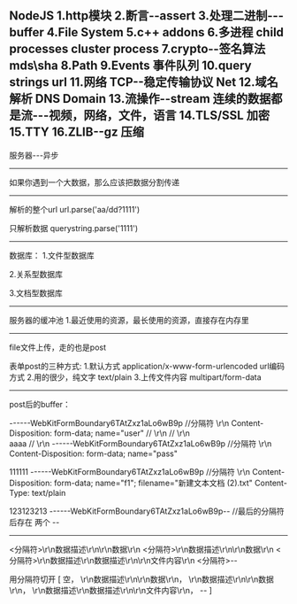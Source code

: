 NodeJS
1.http模块
2.断言--assert
3.处理二进制---buffer 
4.File System
5.c++ addons
6.多进程
	child processes
	cluster
	process
7.crypto--签名算法
	mds\sha
8.Path
9.Events 事件队列
10.query strings
	url
11.网络
	TCP--稳定传输协议	Net
12.域名解析
	DNS
	Domain
13.流操作--stream
	连续的数据都是流---视频，网络，文件，语言
14.TLS/SSL
	加密
15.TTY
16.ZLIB--gz
	压缩
----------------------------------------

服务器---异步

----------------------------------------

如果你遇到一个大数据，那么应该把数据分割传递

----------------------------------------

解析的整个url
url.parse('aa/dd?1111')

只解析数据
querystring.parse('1111')

----------------------------------------

 数据库：
 1.文件型数据库
	
 2.关系型数据库
 
 3.文档型数据库
 
 ----------------------------------------
 服务器的缓冲池
 1.最近使用的资源，最长使用的资源，直接存在内存里
 
 ----------------------------------------

file文件上传，走的也是post

表单post的三种方式:
1.默认方式 application/x-www-form-urlencoded	  url编码方式
2.用的很少，纯文字    text/plain
3.上传文件内容 	 	multipart/form-data

 ----------------------------------------
 
 post后的buffer：
 
 ------WebKitFormBoundary6TAtZxz1aLo6wB9p			//分隔符  \r\n
Content-Disposition: form-data; name="user"			// \r\n
													// \r\n		
aaaa												// \r\n
------WebKitFormBoundary6TAtZxz1aLo6wB9p		//分隔符  \r\n
Content-Disposition: form-data; name="pass"

111111
------WebKitFormBoundary6TAtZxz1aLo6wB9p				//分隔符  \r\n
Content-Disposition: form-data; name="f1"; filename="新建文本文档 (2).txt"
Content-Type: text/plain

123123213
------WebKitFormBoundary6TAtZxz1aLo6wB9p--				//最后的分隔符后存在 两个 --

 ----------------------------------------
 
 <分隔符>\r\n数据描述\r\n\r\n数据\r\n
 <分隔符>\r\n数据描述\r\n\r\n数据\r\n
 <分隔符>\r\n数据描述\r\n数据描述\r\n\r\n文件内容\r\n
 <分隔符>--

用分隔符切开
	[
		空，
		\r\n数据描述\r\n\r\n数据\r\n，
		\r\n数据描述\r\n\r\n数据\r\n，
		\r\n数据描述\r\n数据描述\r\n\r\n文件内容\r\n，
		--
	]
